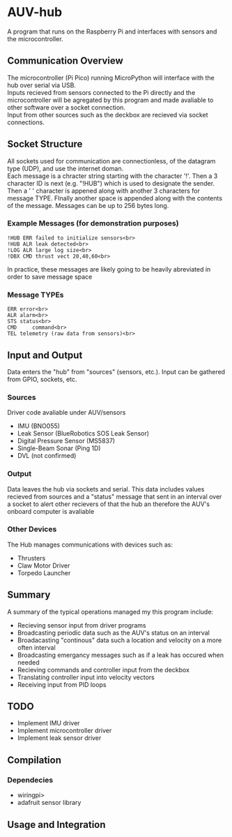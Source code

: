 # AUV-hub
A program that runs on the Raspberry Pi and interfaces with sensors and the microcontroller.


## Communication Overview

The microcontroller (Pi Pico) running MicroPython will interface with the hub over serial via USB.<br>
Inputs recieved from sensors connected to the Pi directly and the microcontroller will be agregated by this program and made avaliable to other software over a socket connection.<br>
Input from other sources such as the deckbox are recieved via socket connections.

## Socket Structure
All sockets used for communication are connectionless, of the datagram type (UDP), and use the internet doman.<br>
Each message is a chracter string starting with the character '!'. Then a 3 character ID is next (e.g. "!HUB") which is used to designate the sender. Then a ' ' character is appened along with another 3 characters for message TYPE. FInally another space is appended along with the contents of the message. Messages can be up to 256 bytes long.
### Example Messages (for demonstration purposes)
	!HUB ERR failed to initialize sensors<br>
	!HUB ALR leak detected<br>
	!LOG ALR large log size<br> 
	!DBX CMD thrust vect 20,40,60<br>
In practice, these messages are likely going to be heavily abreviated in order to save message space
### Message TYPEs
	ERR	error<br>
	ALR	alarm<br>
	STS	status<br>
	CMD 	command<br>
	TEL	telemetry (raw data from sensors)<br>
## Input and Output
Data enters the "hub" from "sources" (sensors, etc.). Input can be gathered from GPIO, sockets, etc.

### Sources
Driver code avaliable under AUV/sensors
- IMU (BNO055)
- Leak Sensor (BlueRobotics SOS Leak Sensor)
- Digital Pressure Sensor (MS5837)
- Single-Beam Sonar (Ping 1D)
- DVL (not confirmed)

### Output
Data leaves the hub via sockets and serial. This data includes values recieved from sources and a "status" message that sent in an interval over a socket to alert other recievers of that the hub an therefore the AUV's onboard computer is avaliable

### Other Devices
The Hub manages communications with devices such as:<br>
- Thrusters
- Claw Motor Driver
- Torpedo Launcher


## Summary
A summary of the typical operations managed my this program include:<br>
- Recieving sensor input from driver programs<br>
- Broadcasting periodic data such as the AUV's status on an interval<br>
- Broadacasting "continous" data such a location and velocity on a more often interval<br>
- Broadcasting emergancy messages such as if a leak has occured when needed<br>
- Recieving commands and controller input from the deckbox<br>
- Translating controller input into velocity vectors<br>
- Receiving input from PID loops<br>
 


## TODO
- Implement IMU driver
- Implement microcontroller driver
- Implement leak sensor driver


## Compilation
### Dependecies
- wiringpi>
- adafruit sensor library

## Usage and Integration




